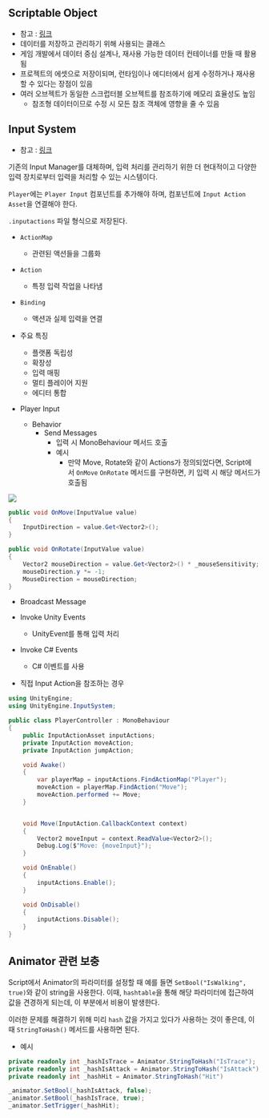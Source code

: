 
## Scriptable Object

- 참고 : [링크](https://docs.unity3d.com/kr/2022.3/Manual/class-ScriptableObject.html?ref=personal.riosong.kro.kr)
- 데이터를 저장하고 관리하기 위해 사용되는 클래스
- 게임 개발에서 데이터 중심 설계나, 재사용 가능한 데이터 컨테이너를 만들 때 활용됨
- 프로젝트의 에셋으로 저장이되며, 런타임이나 에디터에서 쉽게 수정하거나 재사용할 수 있다는 장점이 있음
- 여러 오브젝트가 동일한 스크럽터블 오브젝트를 참조하기에 메모리 효율성도 높임
    - 참조형 데이터이므로 수정 시 모든 참조 객체에 영향을 줄 수 있음

## Input System

- 참고 : [링크](https://docs.unity3d.com/Packages/com.unity.inputsystem@1.14/manual/index.html?ref=personal.riosong.kro.kr)

기존의 Input Manager를 대체하며, 입력 처리를 관리하기 위한 더 현대적이고 다양한 입력 장치로부터 입력을 처리할 수 있는 시스템이다.

`Player`에는 `Player Input` 컴포넌트를 추가해야 하며, 컴포넌트에 `Input Action Asset`을 연결해야 한다.

`.inputactions` 파일 형식으로 저장된다.

- `ActionMap`
    - 관련된 액션들을 그룹화
- `Action`
    - 특정 입력 작업을 나타냄
- `Binding`
    - 액션과 실제 입력을 연결

- 주요 특징
    - 플랫폼 독립성
    - 확장성
    - 입력 매핑
    - 멀티 플레이어 지원
    - 에디터 통합

- Player Input
    - Behavior
        - Send Messages
            - 입력 시 MonoBehaviour 메서드 호출
            - 예시
                - 만약 Move, Rotate와 같이 Actions가 정의되었다면, Script에서 `OnMove` `OnRotate` 메서드를 구현하면, 키 입력 시 해당 메서드가 호출됨

![](https://personal.riosong.kro.kr/blog/content/images/2025/05/image-58.png)

```csharp
public void OnMove(InputValue value)
{
    InputDirection = value.Get<Vector2>();
}

public void OnRotate(InputValue value)
{
    Vector2 mouseDirection = value.Get<Vector2>() * _mouseSensitivity;
    mouseDirection.y *= -1;
    MouseDirection = mouseDirection;
}
```

- Broadcast Message
- Invoke Unity Events
    - UnityEvent를 통해 입력 처리
- Invoke C# Events
    - C# 이벤트를 사용

- 직접 Input Action을 참조하는 경우

```csharp
using UnityEngine;
using UnityEngine.InputSystem;

public class PlayerController : MonoBehaviour
{
    public InputActionAsset inputActions;
    private InputAction moveAction;
    private InputAction jumpAction;

    void Awake()
    {
        var playerMap = inputActions.FindActionMap("Player");
        moveAction = playerMap.FindAction("Move");
        moveAction.performed += Move;
    }


    void Move(InputAction.CallbackContext context)
    {
        Vector2 moveInput = context.ReadValue<Vector2>();
        Debug.Log($"Move: {moveInput}");
    }

    void OnEnable()
    {
        inputActions.Enable();
    }

    void OnDisable()
    {
        inputActions.Disable();
    }
}
```

## Animator 관련 보충

Script에서 Animator의 파라미터를 설정할 때 예를 들면 `SetBool("IsWalking", true)`와 같이 string을 사용한다. 이때, `hashtable`을 통해 해당 파라미터에 접근하여 값을 견경하게 되는데, 이 부분에서 비용이 발생한다.

이러한 문제를 해결하기 위해 미리 `hash` 값을 가지고 있다가 사용하는 것이 좋은데, 이 때 `StringToHash()` 메서드를 사용하면 된다.

- 예시

```csharp
private readonly int _hashIsTrace = Animator.StringToHash("IsTrace");
private readonly int _hashIsAttack = Animator.StringToHash("IsAttack");
private readonly int _hashHit = Animator.StringToHash("Hit")

_animator.SetBool(_hashIsAttack, false);
_animator.SetBool(_hashIsTrace, true);
_animator.SetTrigger(_hashHit);
```